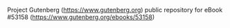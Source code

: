 Project Gutenberg (https://www.gutenberg.org) public repository for
eBook #53158 (https://www.gutenberg.org/ebooks/53158)
